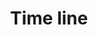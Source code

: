 ---
title: "Time line" # in any language you want
layout: "archives" # is necessary
# url: "/archive"
# description: "Description for Search"
---